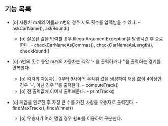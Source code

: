 ## 기능 목록

- [o] 자동차 m개의 이름과 n번의 경주 시도 횟수를 입력받을 수 있다. - askCarName(), askRound()
  - [o] 잘못된 값을 입력할 경우 IllegalArgumentException을 발생시킨 후 종료한다. - checkCarNameAsCommas(), checkCarNameAsLength(), checkRound() 

- [o] n번의 횟수 동안 m개의 자동차는 각각 '-'을 출력하거나 ''을 출력하는 경기를 반복한다.
  - [o] 각각의 자동차는 0부터 9사이의 무작위 값을 생성하여 해당 값이 4이상인 경우 '-', 아닌 경우 ''를 출력한다. - computeTrack()
  - [o] 전 출력값에 이어서 출력해준다. - printTrack()

- [o] 게임을 완료한 후 가장 큰 수를 가진 사람을 우승자로 출력한다. - findMaxTrack(), findWinner()
  - [o] 우승자가 여러 명일 경우 쉼표를 이용하여 구분한다.